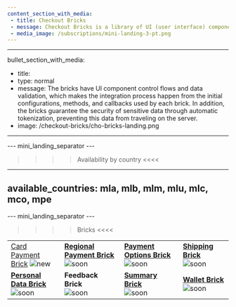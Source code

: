 ```yaml
---
content_section_with_media: 
 - title: Checkout Bricks
 - message: Checkout Bricks is a library of UI (user interface) components that aims to allow a client-side integration in a modular way through configurable, secure structures and with a simplified and unified integration.
 - media_image: /subscriptions/mini-landing-3-pt.png
---
```


---
bullet_section_with_media: 
 - title: 
 - type: normal
 - message: The bricks have UI component control flows and data validation, which makes the integration process happen from the initial configurations, methods, and callbacks used by each brick. In addition, the bricks guarantee the security of sensitive data through automatic tokenization, preventing this data from traveling on the server.
 - image: /checkout-bricks/cho-bricks-landing.png
---

--- mini_landing_separator ---

>>>> Availability by country <<<<
---
available_countries: mla, mlb, mlm, mlu, mlc, mco, mpe
---

--- mini_landing_separator ---

>>>> Bricks <<<<

| | | | |
|---|---|---|---|
| [Card Payment Brick](/developers/en/docs/checkout-bricks/cardpaymentbrick) ![new](checkout-bricks/new-button__EN.png)| [**Regional Payment Brick**](/developers/en/docs/checkout-bricks/regional-payment-brick) ![soon](checkout-bricks/soon-button_EN.png)| [**Payment Options Brick**](/developers/en/docs/checkout-bricks/payment-options-brick) ![soon](checkout-bricks/soon-button_EN.png) | [**Shipping Brick**](/developers/en/docs/checkout-bricks/shipping-brick) ![soon](checkout-bricks/soon-button_EN.png) |
| [**Personal Data Brick**](/developers/en/docs/checkout-bricks/personal-data-brick) ![soon](checkout-bricks/soon-button_EN.png) | **Feedback Brick** <br> ![soon](checkout-bricks/soon-button_EN.png) | [**Summary Brick**](/developers/en/docs/checkout-bricks/summary-brick) <br> ![soon](checkout-bricks/soon-button_EN.png) | [**Wallet Brick**](/developers/en/docs/checkout-bricks/wallet-brick) <br> ![soon](checkout-bricks/soon-button_EN.png) |

<br>